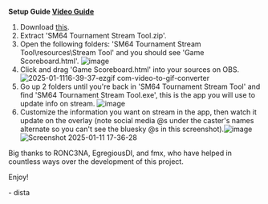 **Setup Guide [Video Guide](https://www.youtube.com/watch?v=bu39oUrxvbA)**
1. Download [this](https://github.com/dista64/SM64-Tournament-Stream-Tool/releases/tag/SM64).
2. Extract 'SM64 Tournament Stream Tool.zip'.
3. Open the following folders: 'SM64 Tournament Stream Tool\resources\Stream Tool' and you should see 'Game Scoreboard.html'. ![image](https://github.com/user-attachments/assets/7b4500de-fb1d-42d0-8100-9adcd7df11b6)
4. Click and drag 'Game Scoreboard.html' into your sources on OBS. ![2025-01-1116-39-37-ezgif com-video-to-gif-converter](https://github.com/user-attachments/assets/1545bdd3-8e01-4d29-9346-d2d5a5332ab0)
5. Go up 2 folders until you're back in 'SM64 Tournament Stream Tool' and find 'SM64 Tournament Stream Tool.exe', this is the app you will use to update info on stream. ![image](https://github.com/user-attachments/assets/1e58eed1-9931-4263-8093-45759735ce29)
6. Customize the information you want on stream in the app, then watch it update on the overlay (note social media @s under the caster's names alternate so you can't see the bluesky @s in this screenshot).![image](https://github.com/user-attachments/assets/7a622f7b-51ee-4e4c-8f3a-1c84d27f6ff7)
![Screenshot 2025-01-11 17-36-28](https://github.com/user-attachments/assets/9136352b-587c-47c6-9379-06c45e36ad81)

Big thanks to RONC3NA, EgregiousDI, and fmx, who have helped in countless ways over the development of this project.

Enjoy!

\- dista

